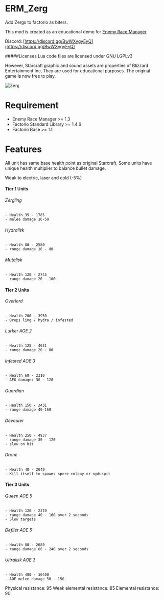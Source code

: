 # ERM_Zerg
Add Zergs to factorio as biters.

This mod is created as an educational demo for [Enemy Race Manager](https://mods.factorio.com/mod/enemyracemanager)

Discord:  [https://discord.gg/BwWXygyEyQ](https://discord.gg/BwWXygyEyQ)


#####Licenses
Lua code files are licensed under GNU LGPLv3

However, Starcraft graphic and sound assets are properties of Blizzard Entertainment Inc.  They are used for educational purposes. The original game is now free to play.

![Zerg](https://mods-data.factorio.com/assets/d5713783b19c4ba3ca97ab578182e61c72ec11a0.png "Zerg")

# Requirement
* Enemy Race Manager >= 1.3
* Factorio Standard Library >= 1.4.6
* Factorio Base >= 1.1

# Features
All unit has same base health point as original Starcraft, Some units have unique health multiplier to balance bullet damage.

Weak to electric, laser and cold (-5%)

#### Tier 1 Units

######  Zergling
    - Health 35 - 1785
    - melee damage 10-50

###### Hydralisk
    - Health 80 - 2580
    - range damage 10 - 80

###### Mutalisk
    - Health 120 - 2745
    - range damage 20 - 100

#### Tier 2 Units

###### Overlord
    - Health 200 - 3950
    - Drops ling / hydra / infested

###### Lurker AOE 2
    - Health 125 - 4031
    - range damage 20 - 80

###### Infested AOE 3
    - Health 60 - 2310
    - AEO damage: 30 - 120

###### Guardian
    - Health 150 - 3431
    - range damage 40-160

###### Devourer
    - Health 250 - 4937
    - range damage 30 - 120
    - slow on hit

###### Drone
    - Health 40 - 2040
    - Kill itself to spawns spore colony or nyduspit

#### Tier 3 Units

###### Queen AOE 5
    - Health 120 - 2370
    - range damage 40 - 160 over 2 seconds
    - Slow targets

###### Defiler AOE 5
    - Health 80 - 2080
    - range damage 80 - 240 over 2 seconds

###### Ultralisk AOE 3
    - Health 400 - 10400
    - AOE melee damage 50 - 150

Physical resistance: 95
Weak elemental resistance: 85
Elemental resistance: 90
